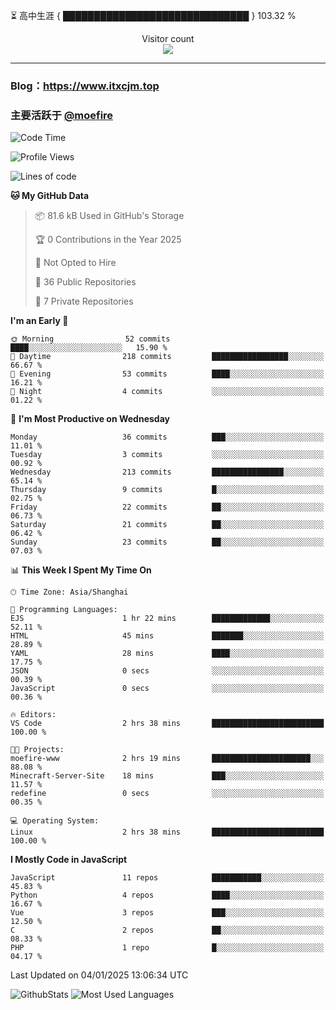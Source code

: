 ⏳ 高中生涯 { ██████████████████████████████ } 103.32 %
<p align="center"> 
  Visitor count<br>
  <img src="https://profile-counter.glitch.me/itxcjm/count.svg" />
</p>

---
### Blog：https://www.itxcjm.top
### 主要活跃于 [@moefire](https://github.com/moefire)
<!--START_SECTION:waka-->
![Code Time](http://img.shields.io/badge/Code%20Time-4%20hrs%2048%20mins-blue)

![Profile Views](http://img.shields.io/badge/Profile%20Views-183-blue)

![Lines of code](https://img.shields.io/badge/From%20Hello%20World%20I%27ve%20Written-696.3%20thousand%20lines%20of%20code-blue)

**🐱 My GitHub Data** 

> 📦 81.6 kB Used in GitHub's Storage 
 > 
> 🏆 0 Contributions in the Year 2025
 > 
> 🚫 Not Opted to Hire
 > 
> 📜 36 Public Repositories 
 > 
> 🔑 7 Private Repositories 
 > 
**I'm an Early 🐤** 

```text
🌞 Morning                52 commits          ████░░░░░░░░░░░░░░░░░░░░░   15.90 % 
🌆 Daytime                218 commits         █████████████████░░░░░░░░   66.67 % 
🌃 Evening                53 commits          ████░░░░░░░░░░░░░░░░░░░░░   16.21 % 
🌙 Night                  4 commits           ░░░░░░░░░░░░░░░░░░░░░░░░░   01.22 % 
```
📅 **I'm Most Productive on Wednesday** 

```text
Monday                   36 commits          ███░░░░░░░░░░░░░░░░░░░░░░   11.01 % 
Tuesday                  3 commits           ░░░░░░░░░░░░░░░░░░░░░░░░░   00.92 % 
Wednesday                213 commits         ████████████████░░░░░░░░░   65.14 % 
Thursday                 9 commits           █░░░░░░░░░░░░░░░░░░░░░░░░   02.75 % 
Friday                   22 commits          ██░░░░░░░░░░░░░░░░░░░░░░░   06.73 % 
Saturday                 21 commits          ██░░░░░░░░░░░░░░░░░░░░░░░   06.42 % 
Sunday                   23 commits          ██░░░░░░░░░░░░░░░░░░░░░░░   07.03 % 
```


📊 **This Week I Spent My Time On** 

```text
🕑︎ Time Zone: Asia/Shanghai

💬 Programming Languages: 
EJS                      1 hr 22 mins        █████████████░░░░░░░░░░░░   52.11 % 
HTML                     45 mins             ███████░░░░░░░░░░░░░░░░░░   28.89 % 
YAML                     28 mins             ████░░░░░░░░░░░░░░░░░░░░░   17.75 % 
JSON                     0 secs              ░░░░░░░░░░░░░░░░░░░░░░░░░   00.39 % 
JavaScript               0 secs              ░░░░░░░░░░░░░░░░░░░░░░░░░   00.36 % 

🔥 Editors: 
VS Code                  2 hrs 38 mins       █████████████████████████   100.00 % 

🐱‍💻 Projects: 
moefire-www              2 hrs 19 mins       ██████████████████████░░░   88.08 % 
Minecraft-Server-Site    18 mins             ███░░░░░░░░░░░░░░░░░░░░░░   11.57 % 
redefine                 0 secs              ░░░░░░░░░░░░░░░░░░░░░░░░░   00.35 % 

💻 Operating System: 
Linux                    2 hrs 38 mins       █████████████████████████   100.00 % 
```

**I Mostly Code in JavaScript** 

```text
JavaScript               11 repos            ███████████░░░░░░░░░░░░░░   45.83 % 
Python                   4 repos             ████░░░░░░░░░░░░░░░░░░░░░   16.67 % 
Vue                      3 repos             ███░░░░░░░░░░░░░░░░░░░░░░   12.50 % 
C                        2 repos             ██░░░░░░░░░░░░░░░░░░░░░░░   08.33 % 
PHP                      1 repo              █░░░░░░░░░░░░░░░░░░░░░░░░   04.17 % 
```




 Last Updated on 04/01/2025 13:06:34 UTC
<!--END_SECTION:waka-->
![GithubStats](https://github-readme-stats-blue-three.vercel.app/api?username=itxcjm&show_icons=true&theme=light&layout=compact&locale=cn&include_all_commits=true&count_private=true&role=OWNER,ORGANIZATION_MEMBER,COLLABORATOR)
![Most Used Languages](https://github-readme-stats-blue-three.vercel.app/api/top-langs/?username=itxcjm&theme=light&layout=compact&count_private=true&role=OWNER,ORGANIZATION_MEMBER,COLLABORATOR)

